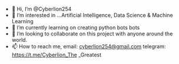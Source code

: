 - 👋 Hi, I’m @Cyberlion254
- 👀 I’m interested in ...Artificial Intelligence, Data Science & Machine Learning 
- 🌱 I’m currently learning on creating python bots bots
- 💞️ I’m looking to collaborate on this project with anyone around the world. 
- 📫 How to reach me, email: cyberlion254@gmail.com telegram: https://t.me/Cyberlion_The
_Greatest 
<!---
Cyberlion254/Cyberlion254 is a ✨ special ✨ repository because its `README.md` (this file) appears on your GitHub profile.
You can click the Preview link to take a look at your changes.
--->
